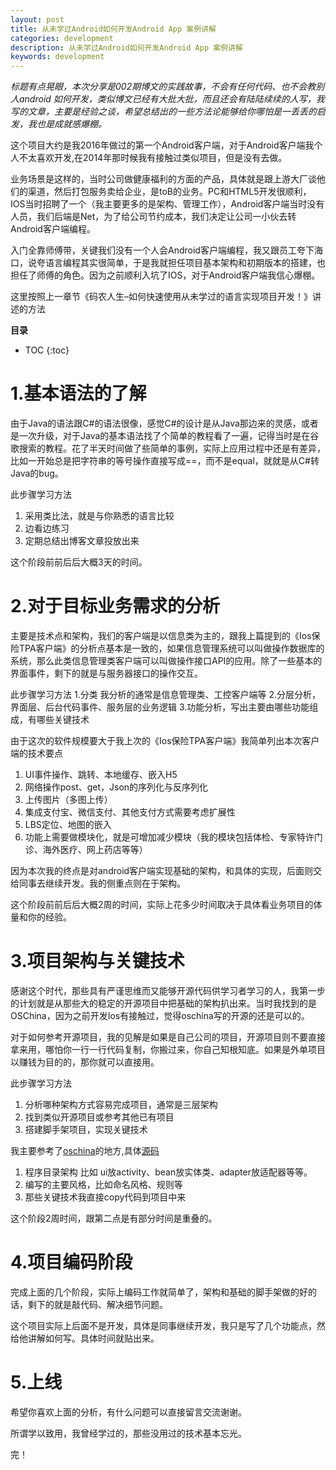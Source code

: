 ```yaml
---
layout: post
title: 从未学过Android如何开发Android App 案例讲解
categories: development
description: 从未学过Android如何开发Android App 案例讲解
keywords: development
---
```

 

*标题有点晃眼，本次分享是002期博文的实践故事，不会有任何代码、也不会教别人android 如何开发，类似博文已经有大批大批，而且还会有陆陆续续的人写，我写的文章，主要是经验之谈，希望总结出的一些方法论能够给你哪怕是一丢丢的启发，我也是成就感爆棚。*

这个项目大约是我2016年做过的第一个Android客户端，对于Android客户端我个人不太喜欢开发,在2014年那时候我有接触过类似项目，但是没有去做。

业务场景是这样的，当时公司做健康福利的方面的产品，具体就是跟上游大厂谈他们的渠道，然后打包服务卖给企业，是toB的业务。PC和HTML5开发很顺利，IOS当时招聘了一个（我主要更多的是架构、管理工作），Android客户端当时没有人员，我们后端是Net，为了给公司节约成本，我们决定让公司一小伙去转Android客户端编程。

入门全靠师傅带，关键我们没有一个人会Android客户端编程，我又跟员工夸下海口，说夸语言编程其实很简单，于是我就担任项目基本架构和初期版本的搭建，也担任了师傅的角色。因为之前顺利入坑了IOS，对于Android客户端我信心爆棚。

这里按照上一章节《码农人生–如何快速使用从未学过的语言实现项目开发！》讲述的方法



**目录**

* TOC
{:toc}


 

# 1.基本语法的了解

由于Java的语法跟C#的语法很像，感觉C#的设计是从Java那边来的灵感，或者是一次升级，对于Java的基本语法找了个简单的教程看了一遍，记得当时是在谷歌搜索的教程。花了半天时间做了些简单的事例，实际上应用过程中还是有差异，比如一开始总是把字符串的等号操作直接写成==，而不是equal，就就是从C#转Java的bug。

此步骤学习方法
1. 采用类比法，就是与你熟悉的语言比较
2. 边看边练习
3. 定期总结出博客文章投放出来

这个阶段前前后后大概3天的时间。

 

# 2.对于目标业务需求的分析

主要是技术点和架构，我们的客户端是以信息类为主的，跟我上篇提到的《Ios保险TPA客户端》的分析点基本是一致的，如果信息管理系统可以叫做操作数据库的系统，那么此类信息管理类客户端可以叫做操作接口API的应用。除了一些基本的界面事件，剩下的就是与服务器接口的操作交互。

此步骤学习方法
1.分类 我分析的通常是信息管理类、工控客户端等
2.分层分析，界面层、后台代码事件、服务层的业务逻辑
3.功能分析，写出主要由哪些功能组成，有哪些关键技术

由于这次的软件规模要大于我上次的《Ios保险TPA客户端》我简单列出本次客户端的技术要点

1. UI事件操作、跳转、本地缓存、嵌入H5
2. 网络操作post、get，Json的序列化与反序列化
3. 上传图片（多图上传）
4. 集成支付宝、微信支付、其他支付方式需要考虑扩展性
5. LBS定位、地图的嵌入
6. 功能上需要做模块化，就是可增加减少模块（我的模块包括体检、专家特许门诊、海外医疗、网上药店等等）

因为本次我的终点是对android客户端实现基础的架构，和具体的实现，后面则交给同事去继续开发。我的侧重点则在于架构。

这个阶段前前后后大概2周的时间，实际上花多少时间取决于具体看业务项目的体量和你的经验。

 

# 3.项目架构与关键技术

感谢这个时代，那些具有严谨思维而又能够开源代码供学习者学习的人，我第一步的计划就是从那些大的稳定的开源项目中把基础的架构扒出来。当时我找到的是OSChina，因为之前开发Ios有接触过，觉得oschina写的开源的还是可以的。

对于如何参考开源项目，我的见解是如果是自己公司的项目，开源项目则不要直接拿来用，哪怕你一行一行代码复制，你搬过来，你自己知根知底。如果是外单项目以赚钱为目的的，那你就可以直接用。

此步骤学习方法
1. 分析哪种架构方式容易完成项目，通常是三层架构
2. 找到类似开源项目或参考其他已有项目
3. 搭建脚手架项目，实现关键技术

我主要参考了[oschina](https://www.oschina.net/app)的地方,具体[源码](https://gitee.com/oschina/android-app)

1. 程序目录架构 比如 ui放activity、bean放实体类、adapter放适配器等等。
2. 编写的主要风格，比如命名风格、规则等
3. 那些关键技术我直接copy代码到项目中来

这个阶段2周时间，跟第二点是有部分时间是重叠的。

 

# 4.项目编码阶段

完成上面的几个阶段，实际上编码工作就简单了，架构和基础的脚手架做的好的话，剩下的就是敲代码、解决细节问题。

这个项目实际上后面不是开发，具体是同事继续开发，我只是写了几个功能点，然给他讲解如何写。具体时间就贴出来。

 

# 5.上线

希望你喜欢上面的分析，有什么问题可以直接留言交流谢谢。

所谓学以致用，我曾经学过的，那些没用过的技术基本忘光。

完！